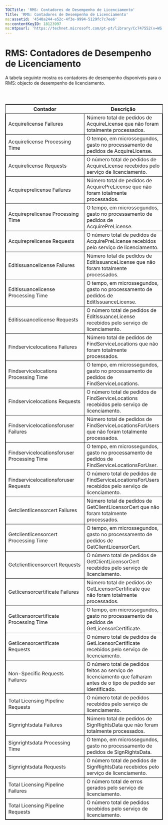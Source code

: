 ```yaml
---
TOCTitle: 'RMS: Contadores de Desempenho de Licenciamento'
Title: 'RMS: Contadores de Desempenho de Licenciamento'
ms:assetid: '4540a244-e52c-4f3e-9994-5129fc7c7ee6'
ms:contentKeyID: 18123997
ms:mtpsurl: 'https://technet.microsoft.com/pt-pt/library/Cc747552(v=WS.10)'
---
```


RMS: Contadores de Desempenho de Licenciamento
==============================================

A tabela seguinte mostra os contadores de desempenho disponíveis para o RMS: objecto de desempenho de licenciamento.

###  

 
<table style="border:1px solid black;">
<colgroup>
<col width="50%" />
<col width="50%" />
</colgroup>
<thead>
<tr class="header">
<th>Contador</th>
<th>Descrição</th>
</tr>
</thead>
<tbody>
<tr class="odd">
<td style="border:1px solid black;">Acquirelicense Failures</td>
<td style="border:1px solid black;">Número total de pedidos de AcquireLicense que não foram totalmente processados.</td>
</tr>
<tr class="even">
<td style="border:1px solid black;">Acquirelicense Processing Time</td>
<td style="border:1px solid black;">O tempo, em microssegundos, gasto no processamento de pedidos de AcquireLicense.</td>
</tr>
<tr class="odd">
<td style="border:1px solid black;">Acquirelicense Requests</td>
<td style="border:1px solid black;">O número total de pedidos de AcquireLicense recebidos pelo serviço de licenciamento.</td>
</tr>
<tr class="even">
<td style="border:1px solid black;">Acquireprelicense Failures</td>
<td style="border:1px solid black;">Número total de pedidos de AcquirePreLicense que não foram totalmente processados.</td>
</tr>
<tr class="odd">
<td style="border:1px solid black;">Acquireprelicense Processing Time</td>
<td style="border:1px solid black;">O tempo, em microssegundos, gasto no processamento de pedidos de AcquirePreLicense.</td>
</tr>
<tr class="even">
<td style="border:1px solid black;">Acquireprelicense Requests</td>
<td style="border:1px solid black;">O número total de pedidos de AcquirePreLicense recebidos pelo serviço de licenciamento.</td>
</tr>
<tr class="odd">
<td style="border:1px solid black;">Editissuancelicense Failures</td>
<td style="border:1px solid black;">Número total de pedidos de EditIssuanceLicense que não foram totalmente processados.</td>
</tr>
<tr class="even">
<td style="border:1px solid black;">Editissuancelicense Processing Time</td>
<td style="border:1px solid black;">O tempo, em microssegundos, gasto no processamento de pedidos de EditIssuanceLicense.</td>
</tr>
<tr class="odd">
<td style="border:1px solid black;">Editissuancelicense Requests</td>
<td style="border:1px solid black;">O número total de pedidos de EditIssuanceLicense recebidos pelo serviço de licenciamento.</td>
</tr>
<tr class="even">
<td style="border:1px solid black;">Findservicelocations Failures</td>
<td style="border:1px solid black;">Número total de pedidos de FindServiceLocations que não foram totalmente processados.</td>
</tr>
<tr class="odd">
<td style="border:1px solid black;">Findservicelocations Processing Time</td>
<td style="border:1px solid black;">O tempo, em microssegundos, gasto no processamento de pedidos de FindServiceLocations.</td>
</tr>
<tr class="even">
<td style="border:1px solid black;">Findservicelocations Requests</td>
<td style="border:1px solid black;">O número total de pedidos de FindServiceLocations recebidos pelo serviço de licenciamento.</td>
</tr>
<tr class="odd">
<td style="border:1px solid black;">Findservicelocationsforuser Failures</td>
<td style="border:1px solid black;">Número total de pedidos de FindServiceLocationsForUsers que não foram totalmente processados.</td>
</tr>
<tr class="even">
<td style="border:1px solid black;">Findservicelocationsforuser Processing Time</td>
<td style="border:1px solid black;">O tempo, em microssegundos, gasto no processamento de pedidos de FindServiceLocationsForUser.</td>
</tr>
<tr class="odd">
<td style="border:1px solid black;">Findservicelocationsforuser Requests</td>
<td style="border:1px solid black;">O número total de pedidos de FindServiceLocationsForUsers recebidos pelo serviço de licenciamento.</td>
</tr>
<tr class="even">
<td style="border:1px solid black;">Getclientlicensorcert Failures</td>
<td style="border:1px solid black;">Número total de pedidos de GetClientLicensorCert que não foram totalmente processados.</td>
</tr>
<tr class="odd">
<td style="border:1px solid black;">Getclientlicensorcert Processing Time</td>
<td style="border:1px solid black;">O tempo, em microssegundos, gasto no processamento de pedidos de GetClientLicensorCert.</td>
</tr>
<tr class="even">
<td style="border:1px solid black;">Getclientlicensorcert Requests</td>
<td style="border:1px solid black;">O número total de pedidos de GetClientLicensorCert recebidos pelo serviço de licenciamento.</td>
</tr>
<tr class="odd">
<td style="border:1px solid black;">Getlicensorcertificate Failures</td>
<td style="border:1px solid black;">Número total de pedidos de GetLicensorCertificate que não foram totalmente processados.</td>
</tr>
<tr class="even">
<td style="border:1px solid black;">Getlicensorcertificate Processing Time</td>
<td style="border:1px solid black;">O tempo, em microssegundos, gasto no processamento de pedidos de GetLicensorCertificate.</td>
</tr>
<tr class="odd">
<td style="border:1px solid black;">Getlicensorcertificate Requests</td>
<td style="border:1px solid black;">O número total de pedidos de GetLicensorCertificate recebidos pelo serviço de licenciamento.</td>
</tr>
<tr class="even">
<td style="border:1px solid black;">Non-Specific Requests Failures</td>
<td style="border:1px solid black;">O número total de pedidos feitos ao serviço de licenciamento que falharam antes de o tipo de pedido ser identificado.</td>
</tr>
<tr class="odd">
<td style="border:1px solid black;">Total Licensing Pipeline Requests</td>
<td style="border:1px solid black;">O número total de pedidos recebidos pelo serviço de licenciamento.</td>
</tr>
<tr class="even">
<td style="border:1px solid black;">Signrightsdata Failures</td>
<td style="border:1px solid black;">Número total de pedidos de SignRightsData que não foram totalmente processados.</td>
</tr>
<tr class="odd">
<td style="border:1px solid black;">Signrightsdata Processing Time</td>
<td style="border:1px solid black;">O tempo, em microssegundos, gasto no processamento de pedidos de SignRightsData.</td>
</tr>
<tr class="even">
<td style="border:1px solid black;">Signrightsdata Requests</td>
<td style="border:1px solid black;">O número total de pedidos de SignRightsData recebidos pelo serviço de licenciamento.</td>
</tr>
<tr class="odd">
<td style="border:1px solid black;">Total Licensing Pipeline Failures</td>
<td style="border:1px solid black;">O número total de erros gerados pelo serviço de licenciamento.</td>
</tr>
<tr class="even">
<td style="border:1px solid black;">Total Licensing Pipeline Requests</td>
<td style="border:1px solid black;">O número total de pedidos recebidos pelo serviço de licenciamento.</td>
</tr>
</tbody>
</table>
